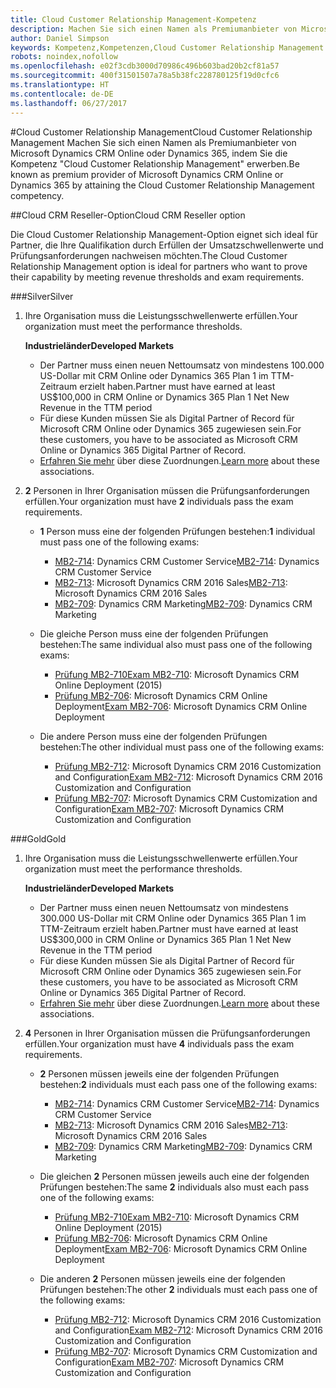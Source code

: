 ```yaml
---
title: Cloud Customer Relationship Management-Kompetenz
description: Machen Sie sich einen Namen als Premiumanbieter von Microsoft Dynamics CRM Online oder Dynamics 365, indem Sie die Kompetenz "Cloud Customer Relationship Management" erwerben.
author: Daniel Simpson
keywords: Kompetenz,Kompetenzen,Cloud Customer Relationship Management
robots: noindex,nofollow
ms.openlocfilehash: e02f3cdb3000d70986c496b603bad20b2cf81a57
ms.sourcegitcommit: 400f31501507a78a5b38fc228780125f19d0cfc6
ms.translationtype: HT
ms.contentlocale: de-DE
ms.lasthandoff: 06/27/2017
---
```

#<a name="cloud-customer-relationship-management"></a><span data-ttu-id="bf2fa-104">Cloud Customer Relationship Management</span><span class="sxs-lookup"><span data-stu-id="bf2fa-104">Cloud Customer Relationship Management</span></span>
<span data-ttu-id="bf2fa-105">Machen Sie sich einen Namen als Premiumanbieter von Microsoft Dynamics CRM Online oder Dynamics 365, indem Sie die Kompetenz "Cloud Customer Relationship Management" erwerben.</span><span class="sxs-lookup"><span data-stu-id="bf2fa-105">Be known as premium provider of Microsoft Dynamics CRM Online or Dynamics 365 by attaining the Cloud Customer Relationship Management competency.</span></span>

##<a name="cloud-crm-reseller-option"></a><span data-ttu-id="bf2fa-106">Cloud CRM Reseller-Option</span><span class="sxs-lookup"><span data-stu-id="bf2fa-106">Cloud CRM Reseller option</span></span>

<span data-ttu-id="bf2fa-107">Die Cloud Customer Relationship Management-Option eignet sich ideal für Partner, die Ihre Qualifikation durch Erfüllen der Umsatzschwellenwerte und Prüfungsanforderungen nachweisen möchten.</span><span class="sxs-lookup"><span data-stu-id="bf2fa-107">The Cloud Customer Relationship Management option is ideal for partners who want to prove their capability by meeting revenue thresholds and exam requirements.</span></span> 

###<a name="silver"></a><span data-ttu-id="bf2fa-108">Silver</span><span class="sxs-lookup"><span data-stu-id="bf2fa-108">Silver</span></span>

1. <span data-ttu-id="bf2fa-109">Ihre Organisation muss die Leistungsschwellenwerte erfüllen.</span><span class="sxs-lookup"><span data-stu-id="bf2fa-109">Your organization must meet the performance thresholds.</span></span>

    **<span data-ttu-id="bf2fa-110">Industrieländer</span><span class="sxs-lookup"><span data-stu-id="bf2fa-110">Developed Markets</span></span>**
    - <span data-ttu-id="bf2fa-111">Der Partner muss einen neuen Nettoumsatz von mindestens 100.000 US-Dollar mit CRM Online oder Dynamics 365 Plan 1 im TTM-Zeitraum erzielt haben.</span><span class="sxs-lookup"><span data-stu-id="bf2fa-111">Partner must have earned at least US$100,000 in CRM Online or Dynamics 365 Plan 1 Net New Revenue in the TTM period</span></span>
    - <span data-ttu-id="bf2fa-112">Für diese Kunden müssen Sie als Digital Partner of Record für Microsoft CRM Online oder Dynamics 365 zugewiesen sein.</span><span class="sxs-lookup"><span data-stu-id="bf2fa-112">For these customers, you have to be associated as Microsoft CRM Online or Dynamics 365 Digital Partner of Record.</span></span>
    - <span data-ttu-id="bf2fa-113">[Erfahren Sie mehr](https://partner.microsoft.com/en-us/membership/digital-partner-of-record) über diese Zuordnungen.</span><span class="sxs-lookup"><span data-stu-id="bf2fa-113">[Learn more](https://partner.microsoft.com/en-us/membership/digital-partner-of-record) about these associations.</span></span>  
  
2. <span data-ttu-id="bf2fa-114">**2** Personen in Ihrer Organisation müssen die Prüfungsanforderungen erfüllen.</span><span class="sxs-lookup"><span data-stu-id="bf2fa-114">Your organization must have **2** individuals pass the exam requirements.</span></span>

    - <span data-ttu-id="bf2fa-115">**1** Person muss eine der folgenden Prüfungen bestehen:</span><span class="sxs-lookup"><span data-stu-id="bf2fa-115">**1** individual must pass one of the following exams:</span></span>
        - <span data-ttu-id="bf2fa-116">[MB2-714](https://www.microsoft.com/en-us/learning/exam-mb2-714.aspx): Dynamics CRM Customer Service</span><span class="sxs-lookup"><span data-stu-id="bf2fa-116">[MB2-714](https://www.microsoft.com/en-us/learning/exam-mb2-714.aspx): Dynamics CRM Customer Service</span></span>
        - <span data-ttu-id="bf2fa-117">[MB2-713](https://www.microsoft.com/en-us/learning/exam-mb2-713.aspx): Microsoft Dynamics CRM 2016 Sales</span><span class="sxs-lookup"><span data-stu-id="bf2fa-117">[MB2-713](https://www.microsoft.com/en-us/learning/exam-mb2-713.aspx): Microsoft Dynamics CRM 2016 Sales</span></span>
        - <span data-ttu-id="bf2fa-118">[MB2-709](https://www.microsoft.com/en-us/learning/exam-mb2-709.aspx): Dynamics CRM Marketing</span><span class="sxs-lookup"><span data-stu-id="bf2fa-118">[MB2-709](https://www.microsoft.com/en-us/learning/exam-mb2-709.aspx): Dynamics CRM Marketing</span></span> 

    - <span data-ttu-id="bf2fa-119">Die gleiche Person muss eine der folgenden Prüfungen bestehen:</span><span class="sxs-lookup"><span data-stu-id="bf2fa-119">The same individual also must pass one of the following exams:</span></span>
        - [<span data-ttu-id="bf2fa-120">Prüfung MB2-710</span><span class="sxs-lookup"><span data-stu-id="bf2fa-120">Exam MB2-710</span></span>](https://www.microsoft.com/en-us/learning/exam-mb2-710.aspx): Microsoft Dynamics CRM Online Deployment (2015)
        - <span data-ttu-id="bf2fa-121">[Prüfung MB2-706](https://www.microsoft.com/en-us/learning/exam-mb2-706.aspx): Microsoft Dynamics CRM Online Deployment</span><span class="sxs-lookup"><span data-stu-id="bf2fa-121">[Exam MB2-706](https://www.microsoft.com/en-us/learning/exam-mb2-706.aspx): Microsoft Dynamics CRM Online Deployment</span></span>
        
    - <span data-ttu-id="bf2fa-122">Die andere Person muss eine der folgenden Prüfungen bestehen:</span><span class="sxs-lookup"><span data-stu-id="bf2fa-122">The other individual must pass one of the following exams:</span></span>
        - <span data-ttu-id="bf2fa-123">[Prüfung MB2-712](https://www.microsoft.com/en-us/learning/exam-mb2-712.aspx): Microsoft Dynamics CRM 2016 Customization and Configuration</span><span class="sxs-lookup"><span data-stu-id="bf2fa-123">[Exam MB2-712](https://www.microsoft.com/en-us/learning/exam-mb2-712.aspx): Microsoft Dynamics CRM 2016 Customization and Configuration</span></span>
        - <span data-ttu-id="bf2fa-124">[Prüfung MB2-707](https://www.microsoft.com/en-us/learning/exam-mb2-707.aspx): Microsoft Dynamics CRM Customization and Configuration</span><span class="sxs-lookup"><span data-stu-id="bf2fa-124">[Exam MB2-707](https://www.microsoft.com/en-us/learning/exam-mb2-707.aspx): Microsoft Dynamics CRM Customization and Configuration</span></span>


###<a name="gold"></a><span data-ttu-id="bf2fa-125">Gold</span><span class="sxs-lookup"><span data-stu-id="bf2fa-125">Gold</span></span>

1. <span data-ttu-id="bf2fa-126">Ihre Organisation muss die Leistungsschwellenwerte erfüllen.</span><span class="sxs-lookup"><span data-stu-id="bf2fa-126">Your organization must meet the performance thresholds.</span></span>

    **<span data-ttu-id="bf2fa-127">Industrieländer</span><span class="sxs-lookup"><span data-stu-id="bf2fa-127">Developed Markets</span></span>**
    
    - <span data-ttu-id="bf2fa-128">Der Partner muss einen neuen Nettoumsatz von mindestens 300.000 US-Dollar mit CRM Online oder Dynamics 365 Plan 1 im TTM-Zeitraum erzielt haben.</span><span class="sxs-lookup"><span data-stu-id="bf2fa-128">Partner must have earned at least US$300,000 in CRM Online or Dynamics 365 Plan 1 Net New Revenue in the TTM period</span></span>
    - <span data-ttu-id="bf2fa-129">Für diese Kunden müssen Sie als Digital Partner of Record für Microsoft CRM Online oder Dynamics 365 zugewiesen sein.</span><span class="sxs-lookup"><span data-stu-id="bf2fa-129">For these customers, you have to be associated as Microsoft CRM Online or Dynamics 365 Digital Partner of Record.</span></span>
    - <span data-ttu-id="bf2fa-130">[Erfahren Sie mehr](https://partner.microsoft.com/en-us/membership/digital-partner-of-record) über diese Zuordnungen.</span><span class="sxs-lookup"><span data-stu-id="bf2fa-130">[Learn more](https://partner.microsoft.com/en-us/membership/digital-partner-of-record) about these associations.</span></span>  
  
2. <span data-ttu-id="bf2fa-131">**4** Personen in Ihrer Organisation müssen die Prüfungsanforderungen erfüllen.</span><span class="sxs-lookup"><span data-stu-id="bf2fa-131">Your organization must have **4** individuals pass the exam requirements.</span></span>

    - <span data-ttu-id="bf2fa-132">**2** Personen müssen jeweils eine der folgenden Prüfungen bestehen:</span><span class="sxs-lookup"><span data-stu-id="bf2fa-132">**2** individuals must each pass one of the following exams:</span></span>
        - <span data-ttu-id="bf2fa-133">[MB2-714](https://www.microsoft.com/en-us/learning/exam-mb2-714.aspx): Dynamics CRM Customer Service</span><span class="sxs-lookup"><span data-stu-id="bf2fa-133">[MB2-714](https://www.microsoft.com/en-us/learning/exam-mb2-714.aspx): Dynamics CRM Customer Service</span></span>
        - <span data-ttu-id="bf2fa-134">[MB2-713](https://www.microsoft.com/en-us/learning/exam-mb2-713.aspx): Microsoft Dynamics CRM 2016 Sales</span><span class="sxs-lookup"><span data-stu-id="bf2fa-134">[MB2-713](https://www.microsoft.com/en-us/learning/exam-mb2-713.aspx): Microsoft Dynamics CRM 2016 Sales</span></span>
        - <span data-ttu-id="bf2fa-135">[MB2-709](https://www.microsoft.com/en-us/learning/exam-mb2-709.aspx): Dynamics CRM Marketing</span><span class="sxs-lookup"><span data-stu-id="bf2fa-135">[MB2-709](https://www.microsoft.com/en-us/learning/exam-mb2-709.aspx): Dynamics CRM Marketing</span></span> 

    - <span data-ttu-id="bf2fa-136">Die gleichen **2** Personen müssen jeweils auch eine der folgenden Prüfungen bestehen:</span><span class="sxs-lookup"><span data-stu-id="bf2fa-136">The same **2** individuals also must each pass one of the following exams:</span></span>
        - [<span data-ttu-id="bf2fa-137">Prüfung MB2-710</span><span class="sxs-lookup"><span data-stu-id="bf2fa-137">Exam MB2-710</span></span>](https://www.microsoft.com/en-us/learning/exam-mb2-710.aspx): Microsoft Dynamics CRM Online Deployment (2015)
        - <span data-ttu-id="bf2fa-138">[Prüfung MB2-706](https://www.microsoft.com/en-us/learning/exam-mb2-706.aspx): Microsoft Dynamics CRM Online Deployment</span><span class="sxs-lookup"><span data-stu-id="bf2fa-138">[Exam MB2-706](https://www.microsoft.com/en-us/learning/exam-mb2-706.aspx): Microsoft Dynamics CRM Online Deployment</span></span>

    - <span data-ttu-id="bf2fa-139">Die anderen **2** Personen müssen jeweils eine der folgenden Prüfungen bestehen:</span><span class="sxs-lookup"><span data-stu-id="bf2fa-139">The other **2** individuals must each pass one of the following exams:</span></span>
        - <span data-ttu-id="bf2fa-140">[Prüfung MB2-712](https://www.microsoft.com/en-us/learning/exam-mb2-712.aspx): Microsoft Dynamics CRM 2016 Customization and Configuration</span><span class="sxs-lookup"><span data-stu-id="bf2fa-140">[Exam MB2-712](https://www.microsoft.com/en-us/learning/exam-mb2-712.aspx): Microsoft Dynamics CRM 2016 Customization and Configuration</span></span>
        - <span data-ttu-id="bf2fa-141">[Prüfung MB2-707](https://www.microsoft.com/en-us/learning/exam-mb2-707.aspx): Microsoft Dynamics CRM Customization and Configuration</span><span class="sxs-lookup"><span data-stu-id="bf2fa-141">[Exam MB2-707](https://www.microsoft.com/en-us/learning/exam-mb2-707.aspx): Microsoft Dynamics CRM Customization and Configuration</span></span>
